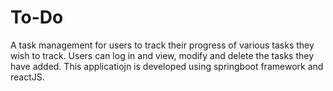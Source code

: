 # To-Do

A task management for users to track their progress of various tasks they wish to track. Users can log in and view, modify and delete the tasks they have added. This applicatiojn is developed using springboot framework and reactJS.
